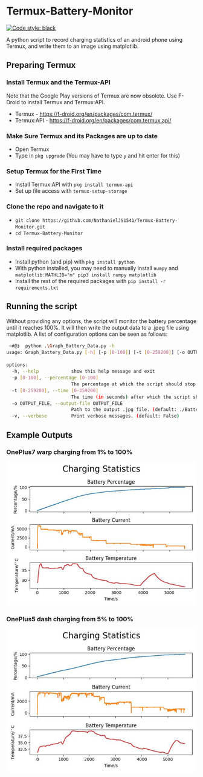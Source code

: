 # Termux-Battery-Monitor
[![Code style: black](https://img.shields.io/badge/code%20style-black-000000.svg)](https://github.com/psf/black)

A python script to record charging statistics of an android phone using Termux, and write them to an image using matplotlib.

## Preparing Termux
### Install Termux and the Termux-API
Note that the Google Play versions of Termux are now obsolete. Use F-Droid to install Termux and Termux:API.
- Termux - https://f-droid.org/en/packages/com.termux/
- Termux:API - https://f-droid.org/en/packages/com.termux.api/

### Make Sure Termux and its Packages are up to date
- Open Termux
- Type in `pkg upgrade` (You may have to type `y` and hit enter for this)

### Setup Termux for the First Time
- Install Termux:API with `pkg install termux-api`
- Set up file access with `termux-setup-storage`

### Clone the repo and navigate to it
- `git clone https://github.com/NathanielJS1541/Termux-Battery-Monitor.git`
- `cd Termux-Battery-Monitor`

### Install required packages
- Install python (and pip) with `pkg install python`
- With python installed, you may need to manually install `numpy` and `matplotlib`: `MATHLIB="m" pip3 install numpy matplotlib`
- Install the rest of the required packages with `pip install -r requirements.txt`

## Running the script
Without providing any options, the script will monitor the battery percentage until it reaches 100%. It will then write the output data to a .jpeg file using matplotlib. A list of configuration options can be seen as follows:
```bash
 ~#@❯  python .\Graph_Battery_Data.py -h
usage: Graph_Battery_Data.py [-h] [-p [0-100]] [-t [0-259200]] [-o OUTPUT_FILE] [-v]

options:
  -h, --help            show this help message and exit
  -p [0-100], --percentage [0-100]
                        The percentage at which the script should stop recording. (default: 100)
  -t [0-259200], --time [0-259200]
                        The time (in seconds) after which the script should stop recording. (default: None)
  -o OUTPUT_FILE, --output-file OUTPUT_FILE
                        Path to the output .jpg file. (default: ./Battery_Statistics_2023-03-20_11-32-03.jpg)
  -v, --verbose         Print verbose messages. (default: False)
```

## Example Outputs
### OnePlus7 warp charging from 1% to 100%
![OnePlus7 Warp Charge](./sample_outputs/OnePlus7.jpg)

### OnePlus5 dash charging from 5% to 100%
![OnePlus5 Dash Charge](./sample_outputs/OnePlus5.jpg)